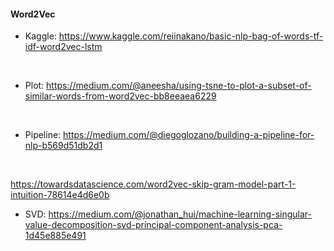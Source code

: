 #### Word2Vec 


* Kaggle: https://www.kaggle.com/reiinakano/basic-nlp-bag-of-words-tf-idf-word2vec-lstm

<br>

* Plot: https://medium.com/@aneesha/using-tsne-to-plot-a-subset-of-similar-words-from-word2vec-bb8eeaea6229

<br>

* Pipeline: https://medium.com/@diegoglozano/building-a-pipeline-for-nlp-b569d51db2d1
<br>


https://towardsdatascience.com/word2vec-skip-gram-model-part-1-intuition-78614e4d6e0b
<br>

* SVD: https://medium.com/@jonathan_hui/machine-learning-singular-value-decomposition-svd-principal-component-analysis-pca-1d45e885e491
